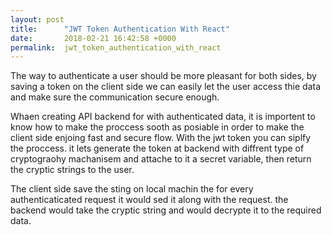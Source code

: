 ```yaml
---
layout: post
title:      "JWT Token Authentication With React"
date:       2018-02-21 16:42:58 +0000
permalink:  jwt_token_authentication_with_react
---
```



The way to authenticate a user should be more pleasant for both sides, by saving a token on the client side we can easily let the user access thie data and make sure the communication secure enough.

Whaen creating  API backend for with authenticated data, it is importent to know how to make the proccess sooth as posiable in order to make the client side enjoing fast and secure flow. With the jwt token you can siplfy the proccess. it lets generate the token at backend with diffrent type of cryptograohy machanisem and attache to it a secret variable, then return the cryptic strings to the user. 

The client side save the sting on local machin the for every authenticaticated request it would sed it along with the request. the backend would take the cryptic string and would decrypte it to the required data.
